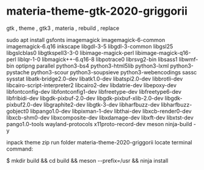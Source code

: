 # materia-theme-gtk-2020-griggorii
gtk , theme , gtk3 , materia , rebuild , replace

sudo apt install gsfonts imagemagick imagemagick-6-common imagemagick-6.q16 inkscape libgdl-3-5 libgdl-3-common libgsl25 libgslcblas0 libgtkspell3-3-0 libimage-magick-perl libimage-magick-q16-perl liblqr-1-0 libmagick++-6.q16-8 libpotrace0 librsvg2-bin libsass1 libwmf-bin optipng parallel python3-bs4 python3-html5lib python3-lxml python3-pystache python3-scour python3-soupsieve python3-webencodings sassc sysstat libatk-bridge2.0-dev libatk1.0-dev libatspi2.0-dev libbrotli-dev libcairo-script-interpreter2 libcairo2-dev libdatrie-dev libepoxy-dev libfontconfig-dev libfontconfig1-dev libfreetype-dev libfreetype6-dev libfribidi-dev libgdk-pixbuf-2.0-dev libgdk-pixbuf-xlib-2.0-dev libgdk-pixbuf2.0-dev libgraphite2-dev libgtk-3-dev libharfbuzz-dev libharfbuzz-gobject0 libpango1.0-dev libpixman-1-dev libthai-dev libxcb-render0-dev libxcb-shm0-dev libxcomposite-dev libxdamage-dev libxft-dev libxtst-dev pango1.0-tools wayland-protocols x11proto-record-dev meson ninja-build -y

inpack theme zip run folder materia-theme-2020-griggorii locate terminal command:

$ mkdir build && cd build && meson --prefix=/usr && ninja install


